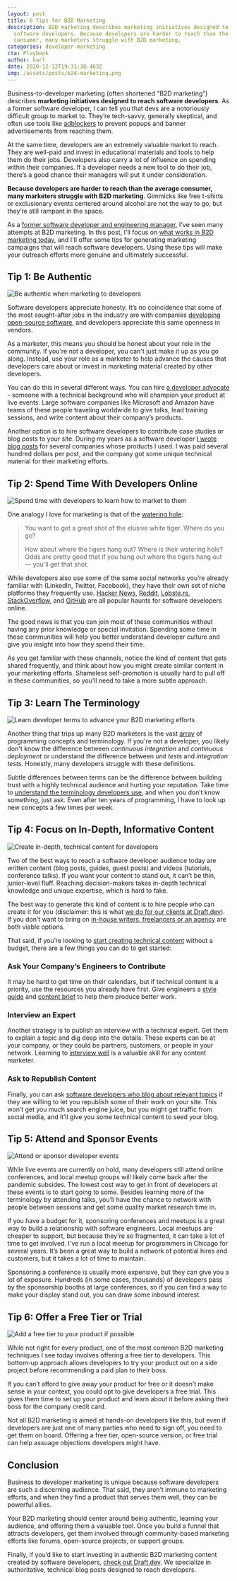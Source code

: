 ```yaml
---
layout: post
title: 6 Tips for B2D Marketing
description: B2D marketing describes marketing initiatives designed to attract
  software developers. Because developers are harder to reach than the average
  consumer, many marketers struggle with B2D marketing.
categories: developer-marketing
cta: Playbook
author: karl
date: 2020-12-12T19:31:38.463Z
img: /assets/posts/b2d-marketing.png
---
```


Business-to-developer marketing (often shortened “B2D marketing”) describes **marketing initiatives designed to reach software developers**. As a former software developer, I can tell you that devs are a notoriously difficult group to market to. They’re tech-savvy, generally skeptical, and often use tools like [adblockers](https://www.forbes.com/sites/tjmccue/2019/03/19/47-percent-of-consumers-are-blocking-ads/?sh=244a64d02037) to prevent popups and banner advertisements from reaching them.

At the same time, developers are an extremely valuable market to reach. They are well-paid and invest in educational materials and tools to help them do their jobs. Developers also carry a lot of influence on spending within their companies. If a developer needs a new tool to do their job, there’s a good chance their managers will put it under consideration.

<!-- signup -->

**Because developers are harder to reach than the average consumer, many marketers struggle with B2D marketing**. Gimmicks like free t-shirts or exclusionary events centered around alcohol are not the way to go, but they’re still rampant in the space.

As a [former software developer and engineering manager](https://www.toptal.com/engineering-management/a-day-in-life-engineering-manager), I've seen many attempts at B2D marketing. In this post, I'll focus on [what works in B2D marketing today](https://draft.dev/learn/developer-marketing), and I'll offer some tips for generating marketing campaigns that will reach software developers. Using these tips will make your outreach efforts more genuine and ultimately successful.

## Tip 1: Be Authentic

![Be authentic when marketing to developers](https://i.imgur.com/MfurIjf.png)

Software developers appreciate honesty. It’s no coincidence that some of the most sought-after jobs in the industry are with companies [developing open-source software](https://www.ycombinator.com/library/56-why-the-best-companies-and-developers-give-away-almost-everything-they-do), and developers appreciate this same openness in vendors.

As a marketer, this means you should be honest about your role in the community. If you're not a developer, you can't just make it up as you go along. Instead, use your role as a marketer to help advance the causes that developers care about or invest in marketing material created by other developers.

You can do this in several different ways. You can hire [a developer advocate](https://www.freecodecamp.org/news/what-the-heck-is-a-developer-advocate-87ab4faccfc4/) - someone with a technical background who will champion your product at live events. Large software companies like Microsoft and Amazon have teams of these people traveling worldwide to give talks, lead training sessions, and write content about their company’s products.

Another option is to hire software developers to contribute case studies or blog posts to your site. During my years as a software developer [I wrote blog posts](https://www.karllhughes.com/posts/start-freelance-blogging) for several companies whose products I used. I was paid several hundred dollars per post, and the company got some unique technical material for their marketing efforts.

## Tip 2: Spend Time With Developers Online

![Spend time with developers to learn how to market to them](https://i.imgur.com/ndTg16O.png)

One analogy I love for marketing is that of the [watering hole](https://www.mclellanmarketing.com/2007/09/where-is-your-c.html):

> You want to get a great shot of the elusive white tiger. Where do you go?
> 
> How about where the tigers hang out? Where is their watering hole? Odds are pretty good that if you hang out where the tigers hang out — you'll get that shot.

While developers also use some of the same social networks you’re already familiar with (LinkedIn, Twitter, Facebook), they have their own set of niche platforms they frequently use. [Hacker News](https://news.ycombinator.com/), [Reddit](https://www.reddit.com/), [Lobste.rs](http://lobste.rs/), [StackOverflow](https://stackoverflow.com/), and [GitHub](https://github.com/) are all popular haunts for software developers online.

The good news is that you can join most of these communities without having any prior knowledge or special invitation. Spending some time in these communities will help you better understand developer culture and give you insight into how they spend their time.

As you get familiar with these channels, notice the kind of content that gets shared frequently, and think about how you might create similar content in your marketing efforts. Shameless self-promotion is usually hard to pull off in these communities, so you’ll need to take a more subtle approach.

## Tip 3: Learn The Terminology

![Learn developer terms to advance your B2D marketing efforts](https://i.imgur.com/fSM3ozj.png)

Another thing that trips up many B2D marketers is the vast [array](https://en.wikipedia.org/wiki/Array_data_structure) of programming concepts and terminology. If you're not a developer, you likely don't know the difference between _continuous integration_ and _continuous deployment_ or understand the difference between _unit tests_ and _integration tests_. Honestly, many developers struggle with these definitions.

Subtle differences between terms can be the difference between building trust with a highly technical audience and hurting your reputation. Take time to [understand the terminology developers use](https://www.programmingforbeginnersbook.com/blog/expand_your_programming_vocabulary/), and when you don’t know something, just ask. Even after ten years of programming, I have to look up new concepts a few times per week.

## Tip 4: Focus on In-Depth, Informative Content

![Create in-depth, technical content for developers](https://i.imgur.com/1hoAgOm.png)

Two of the best ways to reach a software developer audience today are written content (blog posts, guides, guest posts) and videos (tutorials, conference talks). If you want your content to stand out, it can’t be thin, junior-level fluff. Reaching decision-makers takes in-depth technical knowledge and unique expertise, which is hard to fake.

The best way to generate this kind of content is to hire people who can create it for you (disclaimer: this is what [we do for our clients at Draft.dev](https://draft.dev)). If you don’t want to bring on [in-house writers, freelancers or an agency](https://draft.dev/learn/content-creation-agency) are both viable options.

That said, if you’re looking to [start creating technical content](https://draft.dev/learn/technical-content) without a budget, there are a few things you can do to get started:

### Ask Your Company’s Engineers to Contribute
It may be hard to get time on their calendars, but if technical content is a priority, use the resources you already have first. Give engineers a [style guide](https://draft.dev/learn/styleguide) and [content brief](https://draft.dev/learn/content-plan) to help them produce better work.

### Interview an Expert
Another strategy is to publish an interview with a technical expert. Get them to explain a topic and dig deep into the details. These experts can be at your company, or they could be partners, customers, or people in your network. Learning to [interview well](https://contentmarketinginstitute.com/2017/01/journalists-interviews-life/) is a valuable skill for any content marketer.

### Ask to Republish Content
Finally, you can ask [software developers who blog about relevant topics](https://draft.dev/learn/technical-blogs/) if they are willing to let you republish some of their work on your site. This won’t get you much search engine juice, but you might get traffic from social media, and it’ll give you some technical content to seed your blog.

## Tip 5: Attend and Sponsor Events

![Attend or sponsor developer events](https://i.imgur.com/QKGso2n.png)

While live events are currently on hold, many developers still attend online conferences, and local meetup groups will likely come back after the pandemic subsides. The lowest cost way to get in front of developers at these events is to start going to some. Besides learning more of the terminology by attending talks, you’ll have the chance to network with people between sessions and get some quality market research time in.

If you have a budget for it, sponsoring conferences and meetups is a great way to build a relationship with software engineers. Local meetups are cheaper to support, but because they're so fragmented, it can take a lot of time to get involved. I've run a local meetup for programmers in Chicago for several years. It’s been a great way to build a network of potential hires and customers, but it takes a lot of time to maintain.

Sponsoring a conference is usually more expensive, but they can give you a lot of exposure. Hundreds (in some cases, thousands) of developers pass by the sponsorship booths at large conferences, so if you can find a way to make your display stand out, you can draw some inbound interest.

## Tip 6: Offer a Free Tier or Trial

![Add a free tier to your product if possible](https://i.imgur.com/7zmLiqS.png)

While not right for every product, one of the most common B2D marketing techniques I see today involves offering a free tier to developers. This bottom-up approach allows developers to try your product out on a side project before recommending a paid plan to their boss.

If you can’t afford to give away your product for free or it doesn’t make sense in your context, you could opt to give developers a free trial. This gives them time to set up your product and learn about it before asking their boss for the company credit card.

Not all B2D marketing is aimed at hands-on developers like this, but even if developers are just one of many parties who need to sign off, you need to get them on board. Offering a free tier, open-source version, or free trial can help assuage objections developers might have.

## Conclusion
Business to developer marketing is unique because software developers are such a discerning audience. That said, they aren’t immune to marketing efforts, and when they find a product that serves them well, they can be powerful allies.

Your B2D marketing should center around being authentic, learning your audience, and offering them a valuable tool. Once you build a funnel that attracts developers, get them involved through community-based marketing efforts like forums, open-source projects, or support groups.

Finally, if you’d like to start investing in authentic B2D marketing content created by software developers, [check out Draft.dev](http://draft.dev/). We specialize in authoritative, technical blog posts designed to reach developers.
